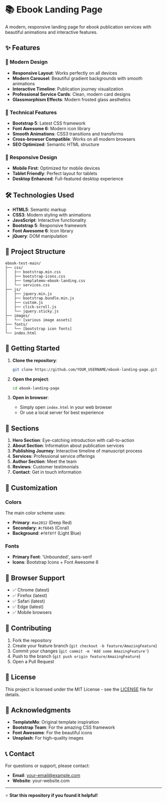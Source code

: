 # 📚 Ebook Landing Page

A modern, responsive landing page for ebook publication services with beautiful animations and interactive features.

## ✨ Features

### 🎨 Modern Design
- **Responsive Layout**: Works perfectly on all devices
- **Modern Carousel**: Beautiful gradient backgrounds with smooth animations
- **Interactive Timeline**: Publication journey visualization
- **Professional Service Cards**: Clean, modern card designs
- **Glassmorphism Effects**: Modern frosted glass aesthetics

### 🚀 Technical Features
- **Bootstrap 5**: Latest CSS framework
- **Font Awesome 6**: Modern icon library
- **Smooth Animations**: CSS3 transitions and transforms
- **Cross-browser Compatible**: Works on all modern browsers
- **SEO Optimized**: Semantic HTML structure

### 📱 Responsive Design
- **Mobile First**: Optimized for mobile devices
- **Tablet Friendly**: Perfect layout for tablets
- **Desktop Enhanced**: Full-featured desktop experience

## 🛠️ Technologies Used

- **HTML5**: Semantic markup
- **CSS3**: Modern styling with animations
- **JavaScript**: Interactive functionality
- **Bootstrap 5**: Responsive framework
- **Font Awesome 6**: Icon library
- **jQuery**: DOM manipulation

## 📁 Project Structure

```
ebook-test-main/
├── css/
│   ├── bootstrap.min.css
│   ├── bootstrap-icons.css
│   ├── templatemo-ebook-landing.css
│   └── services.css
├── js/
│   ├── jquery.min.js
│   ├── bootstrap.bundle.min.js
│   ├── custom.js
│   ├── click-scroll.js
│   └── jquery.sticky.js
├── images/
│   └── [various image assets]
├── fonts/
│   └── [bootstrap icon fonts]
└── index.html
```

## 🚀 Getting Started

1. **Clone the repository**:
   ```bash
   git clone https://github.com/YOUR_USERNAME/ebook-landing-page.git
   ```

2. **Open the project**:
   ```bash
   cd ebook-landing-page
   ```

3. **Open in browser**:
   - Simply open `index.html` in your web browser
   - Or use a local server for best experience

## 🎯 Sections

1. **Hero Section**: Eye-catching introduction with call-to-action
2. **About Section**: Information about publication services
3. **Publishing Journey**: Interactive timeline of manuscript process
4. **Services**: Professional service offerings
5. **Author Section**: Meet the team
6. **Reviews**: Customer testimonials
7. **Contact**: Get in touch information

## 🎨 Customization

### Colors
The main color scheme uses:
- **Primary**: `#ae2012` (Deep Red)
- **Secondary**: `#cf6045` (Coral)
- **Background**: `#f0f8ff` (Light Blue)

### Fonts
- **Primary Font**: 'Unbounded', sans-serif
- **Icons**: Bootstrap Icons + Font Awesome 6

## 📱 Browser Support

- ✅ Chrome (latest)
- ✅ Firefox (latest)
- ✅ Safari (latest)
- ✅ Edge (latest)
- ✅ Mobile browsers

## 🤝 Contributing

1. Fork the repository
2. Create your feature branch (`git checkout -b feature/AmazingFeature`)
3. Commit your changes (`git commit -m 'Add some AmazingFeature'`)
4. Push to the branch (`git push origin feature/AmazingFeature`)
5. Open a Pull Request

## 📄 License

This project is licensed under the MIT License - see the [LICENSE](LICENSE) file for details.

## 🙏 Acknowledgments

- **TemplateMo**: Original template inspiration
- **Bootstrap Team**: For the amazing CSS framework
- **Font Awesome**: For the beautiful icons
- **Unsplash**: For high-quality images

## 📞 Contact

For questions or support, please contact:
- **Email**: your-email@example.com
- **Website**: your-website.com

---

⭐ **Star this repository if you found it helpful!**
